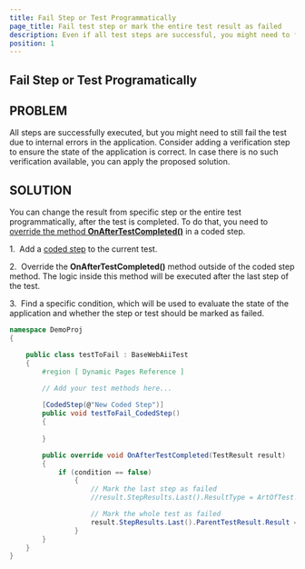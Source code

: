 ```yaml
---
title: Fail Step or Test Programmatically
page_title: Fail test step or mark the entire test result as failed
description: Even if all test steps are successful, you might need to fail one step or the entire test at the end of the execution. You can do that programmatically in OnAfterTestCompleted method.
position: 1
---
```

## Fail Step or Test Programatically

## PROBLEM

All steps are successfully executed, but you might need to still fail the test due to internal errors in the application. Consider adding a verification step to ensure the state of the application is correct. In case there is no such verification available, you can apply the proposed solution.

## SOLUTION

You can change the result from specific step or the entire test programmatically, after the test is completed. To do that, you need to <a href="/advanced-topics/coded-samples/general/custom-scripts-before-after" target="_blank">override the method **OnAfterTestCompleted()**</a> in a coded step.

1.&nbsp; Add a <a href="/features/custom-steps/script-step" target="_blank">coded step</a> to the current test.

2.&nbsp; Override the **OnAfterTestCompleted()** method outside of the coded step method. The logic inside this method will be executed after the last step of the test.

3.&nbsp; Find a specific condition, which will be used to evaluate the state of the application and whether the step or test should be marked as failed.

````C#
namespace DemoProj
{

    public class testToFail : BaseWebAiiTest
    {
        #region [ Dynamic Pages Reference ]

        // Add your test methods here...
    
        [CodedStep(@"New Coded Step")]
        public void testToFail_CodedStep()
        {
            
        }

        public override void OnAfterTestCompleted(TestResult result)
        {
            if (condition == false)
                {
                    // Mark the last step as failed
                    //result.StepResults.Last().ResultType = ArtOfTest.Common.Design.ResultType.Fail; 

                    // Mark the whole test as failed 
                    result.StepResults.Last().ParentTestResult.Result = ArtOfTest.Common.Design.ResultType.Fail;             
                }    
        }
    }   
}
````
